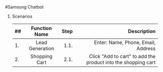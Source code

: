 #Samsung Chatbot
1. Scenarios

    | ## |   Function Name  | Step  |   Description   |
    | -- |:----------------:| -----:| ---------------:|
    | 1. | Lead Generation  | 1.1.  | Enter: Name, Phone, Email, Address |
    | 2. | Shopping Cart    | 2.1.  | Click "Add to cart" to add the product into the shopping cart |